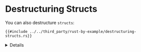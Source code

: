 # Destructuring Structs

You can also destructure `structs`:

```rust,editable
{{#include ../../third_party/rust-by-example/destructuring-structs.rs}}
```
<details>

* Change the literal values in `foo` to match with the other patterns.
* Add a new field to `Foo` and make changes to the pattern as needed.
* The distinction between a capture and a constant expression can be hard to
  spot. Try changing the `2` in the second arm to a variable, and see that it subtly
  doesn't work. Change it to a `const` and see it working again.

</details>
